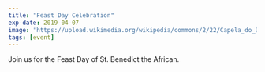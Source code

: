 ```yaml
---
title: "Feast Day Celebration"
exp-date: 2019-04-07
image: "https://upload.wikimedia.org/wikipedia/commons/2/22/Capela_do_Divino_Esp%C3%ADrito_Santo_em_Porto_Alegre_011-aa.JPG"
tags: [event]
---
```


Join us for the Feast Day of St. Benedict the African. 